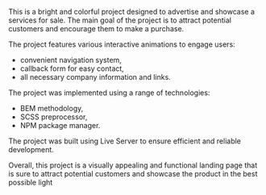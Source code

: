 This is a bright and colorful project designed to advertise and showcase a services for sale.
The main goal of the project is to attract potential customers and encourage them to make a purchase.

The project features various interactive animations to engage users:
- convenient navigation system,
- callback form for easy contact,
- all necessary company information and links.

The project was implemented using a range of technologies:
- BEM methodology,
- SCSS preprocessor,
- NPM package manager.

The project was built using Live Server to ensure efficient and reliable development.

Overall, this project is a visually appealing and functional landing page that is sure to attract potential
customers and showcase the product in the best possible light

